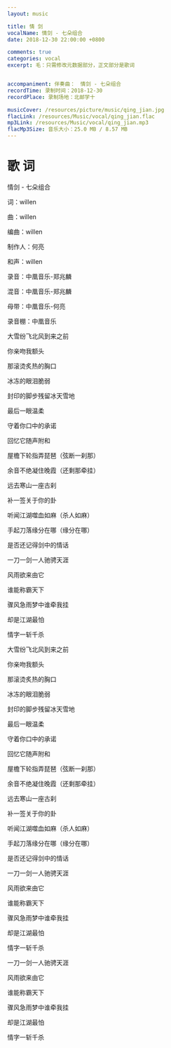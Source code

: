 ```yaml
---
layout: music

title: 情 剑
vocalName: 情剑 - 七朵组合
date: 2018-12-30 22:00:00 +0800

comments: true
categories: vocal
excerpt: 毛：只需修改元数据部分，正文部分是歌词


accompaniment: 伴奏曲：　情剑 - 七朵组合
recordTime: 录制时间：2018-12-30
recordPlace: 录制场地：北邮学十

musicCover: /resources/picture/music/qing_jian.jpg
flacLink: /resources/Music/vocal/qing_jian.flac
mp3Link: /resources/Music/vocal/qing_jian.mp3
flacMp3Size: 音乐大小：25.0 MB / 8.57 MB
---
```


# 歌 词

情剑 - 七朵组合

词：willen

曲：willen

编曲：willen

制作人：何亮

和声：willen

录音：中凰音乐-郑兆麟

混音：中凰音乐-郑兆麟

母带：中凰音乐-何亮

录音棚：中凰音乐

大雪纷飞北风到来之前

你亲吻我额头

那滚烫炙热的胸口

冰冻的眼泪脆弱

封印的脚步残留冰天雪地

最后一眼温柔

守着你口中的承诺

回忆它随声附和

屋檐下轮指弄琵琶（弦断一刹那）

余音不绝凝住晚霞（还剩那牵挂）

远去寒山一座古刹

补一签关于你的卦

听闻江湖噬血如麻（杀人如麻）

手起刀落缘分在哪（缘分在哪）

是否还记得剑中的情话

一刀一剑一人驰骋天涯

风雨欲来由它

谁能称霸天下

骤风急雨梦中谁牵我挂

却是江湖最怕

情字一斩千杀

大雪纷飞北风到来之前

你亲吻我额头

那滚烫炙热的胸口

冰冻的眼泪脆弱

封印的脚步残留冰天雪地

最后一眼温柔

守着你口中的承诺

回忆它随声附和

屋檐下轮指弄琵琶（弦断一刹那）

余音不绝凝住晚霞（还剩那牵挂）

远去寒山一座古刹

补一签关于你的卦

听闻江湖噬血如麻（杀人如麻）

手起刀落缘分在哪（缘分在哪）

是否还记得剑中的情话

一刀一剑一人驰骋天涯

风雨欲来由它

谁能称霸天下

骤风急雨梦中谁牵我挂

却是江湖最怕

情字一斩千杀

一刀一剑一人驰骋天涯

风雨欲来由它

谁能称霸天下

骤风急雨梦中谁牵我挂

却是江湖最怕

情字一斩千杀